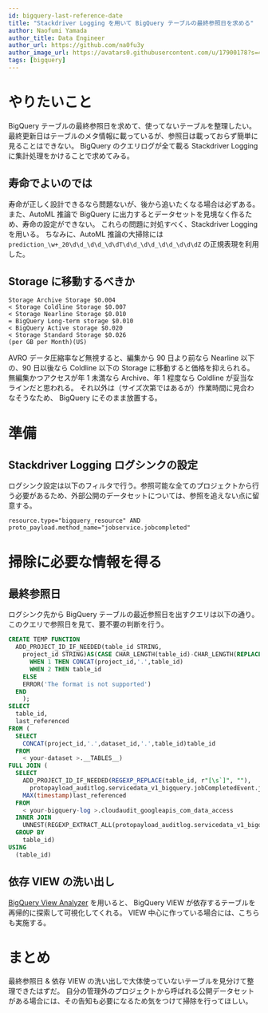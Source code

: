 ```yaml
---
id: bigquery-last-reference-date
title: "Stackdriver Logging を用いて BigQuery テーブルの最終参照日を求める"
author: Naofumi Yamada
author_title: Data Engineer
author_url: https://github.com/na0fu3y
author_image_url: https://avatars0.githubusercontent.com/u/17900178?s=400&v=4
tags: [bigquery]
---
```


# やりたいこと
BigQuery テーブルの最終参照日を求めて、使ってないテーブルを整理したい。
最終更新日はテーブルのメタ情報に載っているが、参照日は載っておらず簡単に見ることはできない。
BigQuery のクエリログが全て載る Stackdriver Logging に集計処理をかけることで求めてみる。

<!--truncate-->

## 寿命でよいのでは
寿命が正しく設計できるなら問題ないが、後から追いたくなる場合は必ずある。
また、AutoML 推論で BigQuery に出力するとデータセットを見境なく作るため、寿命の設定ができない。
これらの問題に対処すべく、Stackdriver Logging を用いる。
ちなみに、AutoML 推論の大掃除には `prediction_\w+_20\d\d_\d\d_\d\dT\d\d_\d\d_\d\d_\d\d\dZ` の正規表現を利用した。


## Storage に移動するべきか

```
Storage Archive Storage $0.004
< Storage Coldline Storage $0.007
< Storage Nearline Storage $0.010
= BigQuery Long-term storage $0.010
< BigQuery Active storage $0.020
< Storage Standard Storage $0.026
(per GB per Month)(US)
```

AVRO データ圧縮率など無視すると、編集から 90 日より前なら Nearline 以下の、90 日以後なら Coldline 以下の Storage に移動すると価格を抑えられる。
無編集かつアクセスが年 1 未満なら Archive、年 1 程度なら Coldline が妥当なラインだと思われる。
それ以外は（サイズ次第ではあるが）作業時間に見合わなそうなため、 BigQuery にそのまま放置する。

# 準備
## Stackdriver Logging ログシンクの設定
ログシンク設定は以下のフィルタで行う。参照可能な全てのプロジェクトから行う必要があるため、外部公開のデータセットについては、参照を追えない点に留意する。

```
resource.type="bigquery_resource" AND
proto_payload.method_name="jobservice.jobcompleted"
```

# 掃除に必要な情報を得る

## 最終参照日
ログシンク先から BigQuery テーブルの最近参照日を出すクエリは以下の通り。
このクエリで参照日を見て、要不要の判断を行う。

```sql
CREATE TEMP FUNCTION
  ADD_PROJECT_ID_IF_NEEDED(table_id STRING,
    project_id STRING)AS(CASE CHAR_LENGTH(table_id)-CHAR_LENGTH(REPLACE (table_id, ".", ""))
      WHEN 1 THEN CONCAT(project_id,'.',table_id)
      WHEN 2 THEN table_id
    ELSE
    ERROR('The format is not supported')
  END
    );
SELECT
  table_id,
  last_referenced
FROM (
  SELECT
    CONCAT(project_id,'.',dataset_id,'.',table_id)table_id
  FROM
    < your-dataset >.__TABLES__)
FULL JOIN (
  SELECT
    ADD_PROJECT_ID_IF_NEEDED(REGEXP_REPLACE(table_id, r"[\s`]", ""),
      protopayload_auditlog.servicedata_v1_bigquery.jobCompletedEvent.job.jobName.projectId)table_id,
    MAX(timestamp)last_referenced
  FROM
    < your-bigquery-log >.cloudaudit_googleapis_com_data_access
  INNER JOIN
    UNNEST(REGEXP_EXTRACT_ALL(protopayload_auditlog.servicedata_v1_bigquery.jobCompletedEvent.job.jobConfiguration.query.query, r"(?:FROM|JOIN)\s*(`(?:[\-\w]+\.)?\w+\.\w+`|(?:[\-\w]+\.)?\w+\.\w+\s|(?:[\-\w]+\.)?\w+\.\w+$)"))table_id
  GROUP BY
    table_id)
USING
  (table_id)
```

## 依存 VIEW の洗い出し
[BigQuery View Analyzer](https://github.com/servian/bigquery-view-analyzer) を用いると、
BigQuery VIEW が依存するテーブルを再帰的に探索して可視化してくれる。
VIEW 中心に作っている場合には、こちらも実施する。

# まとめ
最終参照日 & 依存 VIEW の洗い出しで大体使っていないテーブルを見分けて整理できたはずだ。
自分の管理外のプロジェクトから呼ばれる公開データセットがある場合には、その告知も必要になるため気をつけて掃除を行ってほしい。
